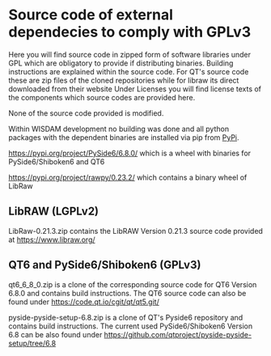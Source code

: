 # Source code of external dependecies to comply with GPLv3

Here you will find source code in zipped form of software libraries under GPL which are obligatory to provide if distributing binaries.
Building instructions are explained within the source code.
For QT's source code these are zip files of the cloned repositories while for libraw its direct downloaded from their website
Under Licenses you will find license texts of the components which source codes are provided here.

None of the source code provided is modified.

Within WISDAM development no building was done and all python packages with the dependent binaries are installed via pip from [PyPi](https://pypi.org/).

https://pypi.org/project/PySide6/6.8.0/ which is a wheel with binaries for PySide6/Shiboken6 and QT6

https://pypi.org/project/rawpy/0.23.2/ which contains a binary wheel of LibRaw 

## LibRAW (LGPLv2)
LibRaw-0.21.3.zip contains the LibRAW Version 0.21.3 source code provided at https://www.libraw.org/

## QT6 and PySide6/Shiboken6 (GPLv3)
qt6_6_8_0.zip is a clone of the corresponding source code for QT6 Version 6.8.0 and contains build instructions.
The QT6 source code can also be found under https://code.qt.io/cgit/qt/qt5.git/

pyside-pyside-setup-6.8.zip is a clone of QT's Pyside6 repository and contains build instructions.
The current used PySide6/Shiboken6 Version 6.8 can be also found under https://github.com/qtproject/pyside-pyside-setup/tree/6.8
